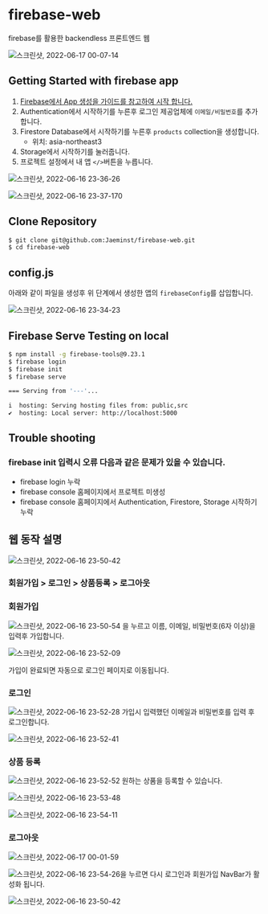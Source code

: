 # firebase-web
firebase를 활용한 backendless 프론트엔드 웹

![스크린샷, 2022-06-17 00-07-14](https://user-images.githubusercontent.com/99124279/174101246-afb55513-06a7-47a3-8958-486ec5d228f4.png)


## Getting Started with firebase app
1. [Firebase에서 App 생성을 가이드를 참고하여 시작 합니다.](https://firebase.google.com/docs/web/setup#create-firebase-project-and-app)
2. Authentication에서 시작하기를 누른후 로그인 제공업체에 `이메일/비밀번호`를 추가합니다. 
3. Firestore Database에서 시작하기를 누른후 `products` collection을 생성합니다.
   * 위치: asia-northeast3
4. Storage에서 시작하기를 눌러줍니다.
5. 프로젝트 설정에서 내 앱 `</>`버튼을 누릅니다.

![스크린샷, 2022-06-16 23-36-26](https://user-images.githubusercontent.com/99124279/174095747-572434f7-eef9-42c0-8de5-1b54a1bdedcb.png)

![스크린샷, 2022-06-16 23-37-170](https://user-images.githubusercontent.com/99124279/174095618-c62db848-4396-4084-a957-916c950f798b.png)


## Clone Repository

```bash
$ git clone git@github.com:Jaeminst/firebase-web.git
$ cd firebase-web
```

## config.js
아래와 같이 파일을 생성후 위 단계에서 생성한 앱의 `firebaseConfig`를 삽입합니다.

![스크린샷, 2022-06-16 23-34-23](https://user-images.githubusercontent.com/99124279/174093984-bac66aef-f320-48a4-8230-cfef260516c5.png)

## Firebase Serve Testing on local

```bash
$ npm install -g firebase-tools@9.23.1
$ firebase login
$ firebase init
$ firebase serve

=== Serving from '---'...

i  hosting: Serving hosting files from: public,src
✔  hosting: Local server: http://localhost:5000
```

## Trouble shooting

### firebase init 입력시 오류 다음과 같은 문제가 있을 수 있습니다.
- firebase login 누락
- firebase console 홈페이지에서 프로젝트 미생성
- firebase console 홈페이지에서 Authentication, Firestore, Storage 시작하기 누락

## 웹 동작 설명
![스크린샷, 2022-06-16 23-50-42](https://user-images.githubusercontent.com/99124279/174098814-565ab1cb-0500-47ba-803a-0f774f3def58.png)


### 회원가입 > 로그인 > 상품등록 > 로그아웃

### 회원가입

![스크린샷, 2022-06-16 23-50-54](https://user-images.githubusercontent.com/99124279/174098646-6ffada57-154a-4a30-a706-26660550e5bb.png) 을 누르고 이름, 이메일, 비밀번호(6자 이상)을 입력후 가입합니다.

![스크린샷, 2022-06-16 23-52-09](https://user-images.githubusercontent.com/99124279/174099090-dfb28f38-04fd-4ea6-a886-bab9914f5b9e.png)

가입이 완료되면 자동으로 로그인 페이지로 이동됩니다.

### 로그인

![스크린샷, 2022-06-16 23-52-28](https://user-images.githubusercontent.com/99124279/174099199-f5c60540-d8a1-467a-b273-eaa3b7e85216.png) 가입시 입력했던 이메일과 비밀번호를 입력 후 로그인합니다.

![스크린샷, 2022-06-16 23-52-41](https://user-images.githubusercontent.com/99124279/174099340-2f9d0b7e-19da-4bcc-9acd-708aaf6ba34c.png)

### 상품 등록

![스크린샷, 2022-06-16 23-52-52](https://user-images.githubusercontent.com/99124279/174099548-8f9c3c41-0ea7-45a8-aa83-c9fbb6e1a704.png) 원하는 상품을 등록할 수 있습니다.

![스크린샷, 2022-06-16 23-53-48](https://user-images.githubusercontent.com/99124279/174099585-b7520374-a357-47ca-a478-b6f995e28f77.png)

![스크린샷, 2022-06-16 23-54-11](https://user-images.githubusercontent.com/99124279/174099846-56f357bf-f2d8-4ce0-93f7-593e4e9d04a7.png)

### 로그아웃

![스크린샷, 2022-06-17 00-01-59](https://user-images.githubusercontent.com/99124279/174100223-190f0ce1-fec1-479e-b5fd-d5e15022bd11.png)


![스크린샷, 2022-06-16 23-54-26](https://user-images.githubusercontent.com/99124279/174100139-52e8f7e4-83f3-4550-b2c2-7154eb6bd246.png)을 누르면 다시 로그인과 회원가입 NavBar가 활성화 됩니다.

![스크린샷, 2022-06-16 23-50-42](https://user-images.githubusercontent.com/99124279/174098814-565ab1cb-0500-47ba-803a-0f774f3def58.png)
